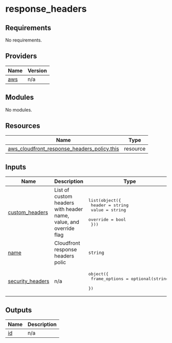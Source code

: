# response_headers

<!-- BEGINNING OF PRE-COMMIT-TERRAFORM DOCS HOOK -->
## Requirements

No requirements.

## Providers

| Name | Version |
|------|---------|
| <a name="provider_aws"></a> [aws](#provider\_aws) | n/a |

## Modules

No modules.

## Resources

| Name | Type |
|------|------|
| [aws_cloudfront_response_headers_policy.this](https://registry.terraform.io/providers/hashicorp/aws/latest/docs/resources/cloudfront_response_headers_policy) | resource |

## Inputs

| Name | Description | Type | Default | Required |
|------|-------------|------|---------|:--------:|
| <a name="input_custom_headers"></a> [custom\_headers](#input\_custom\_headers) | List of custom headers with header name, value, and override flag | <pre>list(object({<br/>    header   = string<br/>    value    = string<br/>    override = bool<br/>  }))</pre> | `[]` | no |
| <a name="input_name"></a> [name](#input\_name) | Cloudfront response headers polic | `string` | n/a | yes |
| <a name="input_security_headers"></a> [security\_headers](#input\_security\_headers) | n/a | <pre>object({<br/>    frame_options = optional(string)<br/>  })</pre> | `{}` | no |

## Outputs

| Name | Description |
|------|-------------|
| <a name="output_id"></a> [id](#output\_id) | n/a |
<!-- END OF PRE-COMMIT-TERRAFORM DOCS HOOK -->
